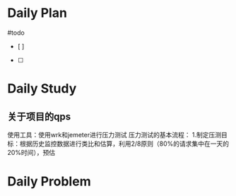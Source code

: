 # Daily Plan
#todo
- [ ] 
- [ ] 
# Daily Study
## 关于项目的qps
使用工具：使用wrk和jemeter进行压力测试
压力测试的基本流程：
1.制定压测目标：根据历史监控数据进行类比和估算，利用2/8原则（80%的请求集中在一天的20%时间），预估
# Daily Problem